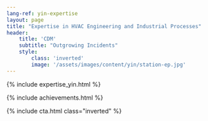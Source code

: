 ```yaml
---
lang-ref: yin-expertise
layout: page
title: "Expertise in HVAC Engineering and Industrial Processes"
header:
    title: 'CDM'
    subtitle: "Outgrowing Incidents"
    style:
        class: 'inverted'
        image: '/assets/images/content/yin/station-ep.jpg'
---
```


{% include expertise_yin.html %}

{% include achievements.html %}

{% include cta.html class="inverted" %}
